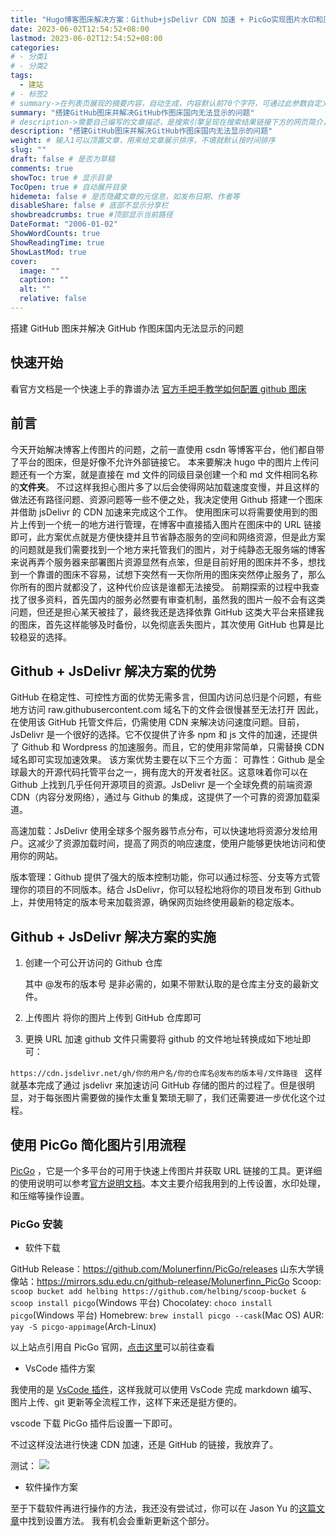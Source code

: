 ```yaml
---
title: "Hugo博客图床解决方案：Github+jsDelivr CDN 加速 + PicGo实现图片水印和压缩"
date: 2023-06-02T12:54:52+08:00
lastmod: 2023-06-02T12:54:52+08:00
categories:
# - 分类1
# - 分类2
tags:
  - 建站
# - 标签2
# summary->在列表页展现的摘要内容，自动生成，内容默认前70个字符，可通过此参数自定义，一般无需专门设置
summary: "搭建GitHub图床并解决GitHub作图床国内无法显示的问题"
# description->需要自己编写的文章描述，是搜索引擎呈现在搜索结果链接下方的网页简介，建议设置
description: "搭建GitHub图床并解决GitHub作图床国内无法显示的问题"
weight: # 输入1可以顶置文章，用来给文章展示排序，不填就默认按时间排序
slug: ""
draft: false # 是否为草稿
comments: true
showToc: true # 显示目录
TocOpen: true # 自动展开目录
hidemeta: false # 是否隐藏文章的元信息，如发布日期、作者等
disableShare: false # 底部不显示分享栏
showbreadcrumbs: true #顶部显示当前路径
DateFormat: "2006-01-02"
ShowWordCounts: true
ShowReadingTime: true
ShowLastMod: true
cover:
  image: ""
  caption: ""
  alt: ""
  relative: false
---
```


搭建 GitHub 图床并解决 GitHub 作图床国内无法显示的问题

<!--more-->

## 快速开始

看官方文档是一个快速上手的靠谱办法
[官方手把手教学如何配置 github 图床](https://picgo.github.io/PicGo-Doc/zh/guide/config.html#github%E5%9B%BE%E5%BA%8A)

## 前言

今天开始解决博客上传图片的问题，之前一直使用 csdn 等博客平台，他们都自带了平台的图床，但是好像不允许外部链接它。
本来要解决 hugo 中的图片上传问题还有一个方案，就是直接在 md 文件的同级目录创建一个和 md 文件相同名称的**文件夹**。
不过这样我担心图片多了以后会使得网站加载速度变慢，并且这样的做法还有路径问题、资源问题等一些不便之处，我决定使用 Github 搭建一个图床并借助 jsDelivr 的 CDN 加速来完成这个工作。
使用图床可以将需要使用到的图片上传到一个统一的地方进行管理，在博客中直接插入图片在图床中的 URL 链接即可，此方案优点就是方便快捷并且节省静态服务的空间和网络资源，但是此方案的问题就是我们需要找到一个地方来托管我们的图片，对于纯静态无服务端的博客来说再弄个服务器来部署图片资源显然有点笨，但是目前好用的图床并不多，想找到一个靠谱的图床不容易，试想下突然有一天你所用的图床突然停止服务了，那么你所有的图片就都没了，这种代价应该是谁都无法接受。
前期探索的过程中我查找了很多资料，首先国内的服务必然要有审查机制，虽然我的图片一般不会有这类问题，但还是担心某天被挂了，最终我还是选择依靠 GitHub 这类大平台来搭建我的图床，首先这样能够及时备份，以免彻底丢失图片，其次使用 GitHub 也算是比较稳妥的选择。

## Github + JsDelivr 解决方案的优势

GitHub 在稳定性、可控性方面的优势无需多言，但国内访问总归是个问题，有些地方访问 raw.githubusercontent.com 域名下的文件会很慢甚至无法打开
因此，在使用该 GitHub 托管文件后，仍需使用 CDN 来解决访问速度问题。目前，JsDelivr 是一个很好的选择。它不仅提供了许多 npm 和 js 文件的加速，还提供了 Github 和 Wordpress 的加速服务。而且，它的使用非常简单，只需替换 CDN 域名即可实现加速效果。
该方案优势主要在以下三个方面：
可靠性：Github 是全球最大的开源代码托管平台之一，拥有庞大的开发者社区。这意味着你可以在 Github 上找到几乎任何开源项目的资源。JsDelivr 是一个全球免费的前端资源 CDN（内容分发网络），通过与 Github 的集成，这提供了一个可靠的资源加载渠道。

高速加载：JsDelivr 使用全球多个服务器节点分布，可以快速地将资源分发给用户。这减少了资源加载时间，提高了网页的响应速度，使用户能够更快地访问和使用你的网站。

版本管理：Github 提供了强大的版本控制功能，你可以通过标签、分支等方式管理你的项目的不同版本。结合 JsDelivr，你可以轻松地将你的项目发布到 Github 上，并使用特定的版本号来加载资源，确保网页始终使用最新的稳定版本。

## Github + JsDelivr 解决方案的实施

1. 创建一个可公开访问的 Github 仓库

   其中 @发布的版本号 是非必需的，如果不带默认取的是仓库主分支的最新文件。

2. 上传图片
   将你的图片上传到 GitHub 仓库即可

3. 更换 URL
   加速 github 文件只需要将 github 的文件地址转换成如下地址即可：

`https://cdn.jsdelivr.net/gh/你的用户名/你的仓库名@发布的版本号/文件路径 `
这样就基本完成了通过 jsdelivr 来加速访问 GitHub 存储的图片的过程了。但是很明显，对于每张图片需要做的操作太重复繁琐无聊了，我们还需要进一步优化这个过程。

## 使用 PicGo 简化图片引用流程

[PicGo](https://picgo.github.io/PicGo-Doc) ，它是一个多平台的可用于快速上传图片并获取 URL 链接的工具。更详细的使用说明可以参考[官方说明文档](https://picgo.github.io/PicGo-Doc/zh/guide/)。本文主要介绍我用到的上传设置，水印处理，和压缩等操作设置。

### PicGo 安装

- 软件下载

GitHub Release：https://github.com/Molunerfinn/PicGo/releases
山东大学镜像站：https://mirrors.sdu.edu.cn/github-release/Molunerfinn_PicGo
Scoop: `scoop bucket add helbing https://github.com/helbing/scoop-bucket & scoop install picgo`(Windows 平台)
Chocolatey: `choco install picgo`(Windows 平台)
Homebrew: `brew install picgo --cask`(Mac OS)
AUR: `yay -S picgo-appimage`(Arch-Linux)

以上站点引用自 PicGo 官网，[点击这里](https://picgo.github.io/PicGo-Doc/zh/guide/#%E4%B8%8B%E8%BD%BD%E5%AE%89%E8%A3%85)可以前往查看

- VsCode 插件方案

我使用的是 [VsCode 插件](https://github.com/PicGo/vs-picgo)，这样我就可以使用 VsCode 完成 markdown 编写、图片上传、git 更新等全流程工作，这样下来还是挺方便的。

vscode 下载 PicGo 插件后设置一下即可。

不过这样没法进行快速 CDN 加速，还是 GitHub 的链接，我放弃了。

测试：
![](https://cdn.jsdelivr.net/gh/Cain-James/HugoBlog-Images/Images/20230602170325.png)

- 软件操作方案

至于下载软件再进行操作的方法，我还没有尝试过，你可以在 Jason Yu 的[这篇文章](https://www.yuhuizhen.com/2022/11/27/image-bed/)中找到设置方法。
我有机会会重新更新这个部分。
